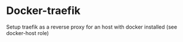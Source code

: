 # Docker-traefik

Setup traefik as a reverse proxy for an host with docker installed (see docker-host role)
